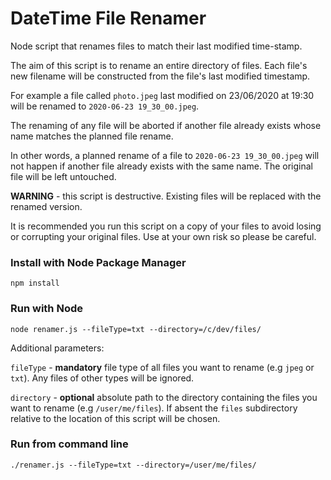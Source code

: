 # DateTime File Renamer

Node script that renames files to match their last modified time-stamp.

The aim of this script is to rename an entire directory of files. Each file's new filename will be constructed from the file's last modified timestamp.

For example a file called `photo.jpeg` last modified on 23/06/2020 at 19:30 will be renamed to `2020-06-23 19_30_00.jpeg`.

The renaming of any file will be aborted if another file already exists whose name matches the planned file rename. 

In other words, a planned rename of a file to `2020-06-23 19_30_00.jpeg` will not happen if another file already exists with the same name. The original file will be left untouched.

**WARNING** - this script is destructive. Existing files will be replaced with the renamed version.

It is recommended you run this script on a copy of your files to avoid losing or corrupting your original files. Use at your own risk so please be careful.

### Install with Node Package Manager

```
npm install
```

### Run with Node

```
node renamer.js --fileType=txt --directory=/c/dev/files/
```

Additional parameters:

`fileType` - **mandatory** file type of all files you want to rename (e.g `jpeg` or `txt`). Any files of other types will be ignored.

`directory` - **optional** absolute path to the directory containing the files you want to rename (e.g `/user/me/files`). If absent the `files` subdirectory relative to the location of this script will be chosen.


### Run from command line

```
./renamer.js --fileType=txt --directory=/user/me/files/
```
